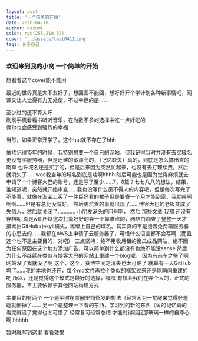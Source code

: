 ```yaml
---
layout: post
title: '一个简单的开始'
date: 2020-04-10
author: Kazumi
color: rgb(255,210,32)
cover: '../assets/test0411.png'
tags: 关于自己
---
```




### 欢迎来到我的小窝 一个简单的开始

想看看这个cover能不能用

最近的世界真是太不友好了，想回国不能回，想好好开个学计划各种新事情吧，网课又让人觉得有力无处使，不过幸运的是……

至少过的还不算太坏<br>
刷刷手机看看书听听音乐，在为数不多的选择中吃一点好吃的<br>
偶尔也会感受到强烈的幸福<br>

当然，如果正常开学了，这个hut就不存在了hhh

依稀记得15年的时候，我特别想要一个自己的网站，但我记得当时并没有去买域名更没有买服务器，但是还建的蛮漂亮的，（记忆缺失）真的，到底是怎么搞出来的啊草
也许域名还是买了的，但是后来因为突然忙起来，也没有去打理续费，然后就消失了……woc我当年的域名到底是啥啊hhhh
然后可能也是因为觉得麻烦就去申请了一个博客大巴的账号，还是写了至少……7，8篇？七七八八的想法，结果，谁知道呢，突然就开始审查……我也没写什么见不得人的内容吧，但是每次写完了不能看，就像在淘宝上买了一件巨好看的裙子但是要寄一个月才能到家，我就艸啊啊啊……但是有总比没有好。
然后更坑爹的事就出现了……博客大巴的老板变成了失信人，然后就关闭了…………
小朋友满头的问号啊，
然后
那些文章
我都
还没有存档呢
真是wtf
所以这次打算好好的弄一个靠谱点的，网络白痴查了整整一天才摸索出GitHub+jekyll模式，再绑上自己的域名。其实真的不是抱着免费蹭服务器的心思去的……我都在AWS上申请了云服务器了，可惜什么语言都不会写啊（而且这个也不是主要目的，对吧）
三点坚持：绝不用收月租的傻瓜成品网站，绝不因为任何原因在这个地方添加广告，可以简单到什么都没有也绝不能没sense
然后为什么不继续在类似与博客大巴的网站上重建一个blog呢，
因为有前车之鉴了啊
网站没了我就没了啊
这个，这个，赛博空间之消失也太可怕了
就算有一天GitHub垮了……我的本地也还在，每个md文件再拉个类似的框架过来还是能瞬间重建的吧
所以，还是觉得这个模式是最好的选择，嘿嘿
有机会我们在弄个大的，正式的服务器，不主要依赖于其他网站构建方式

主要目的有两个
一个是平时在票圈里悄悄发的想法（经常因为一觉醒来觉得好羞耻就删掉了……
另一个是整理一下看的东西，学习到的新的东西（鱼的记忆真的看完就没了觉得也太可惜了
经常复习经常总结
才能对得起我那玻璃一样的自尊心啊
hhhhh

暂时就写到这里
看看效果
